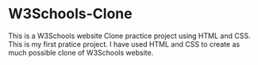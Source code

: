 # W3Schools-Clone
This is a W3Schools website Clone practice project using HTML and CSS.
This is my first pratice project. I have used HTML and CSS to create as much possible clone of W3Schools website.
